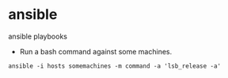 # ansible
ansible playbooks

* Run a bash command against some machines.

```
ansible -i hosts somemachines -m command -a 'lsb_release -a'
```

